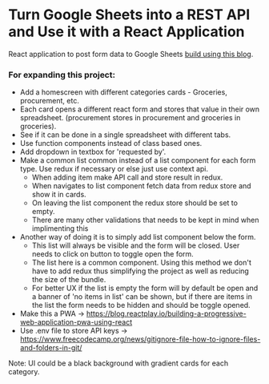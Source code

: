 # Turn Google Sheets into a REST API and Use it with a React Application

React application to post form data to Google Sheets [build using this blog](https://www.freecodecamp.org/news/react-and-googlesheets/).


### For expanding this project:
- Add a homescreen with different categories cards - Groceries, procurement, etc.
- Each card opens a different react form and stores that value in their own spreadsheet. (procurement stores in procurement and groceries in groceries).
- See if it can be done in a single spreadsheet with different tabs.
- Use function components instead of class based ones.
- Add dropdown in textbox for 'requested by'.
- Make a common list common instead of a list component for each form type. Use redux if necessary or else just use context api.
	- When adding item make API call and store result in redux.
	- When navigates to list component fetch data from redux store and show it in cards.
	- On leaving the list component the redux store should be set to empty.
	- There are many other validations that needs to be kept in mind when implimenting this
- Another way of doing it is to simply add list component below the form.
	- This list will always be visible and the form will be closed. User needs to click on button to toggle open the form.
	- The list here is a common component. Using this method we don't have to add redux thus simplifying the project as well as reducing the size of the bundle.
	- For better UX if the list is empty the form will by default be open and a banner of 'no items in list' can be shown, but if there are items in the list the form needs to be hidden and should be toggle opened.
- Make this a PWA -> https://blog.reactplay.io/building-a-progressive-web-application-pwa-using-react
- Use .env file to store API keys -> https://www.freecodecamp.org/news/gitignore-file-how-to-ignore-files-and-folders-in-git/

Note: UI could be a black background with gradient cards for each category. 